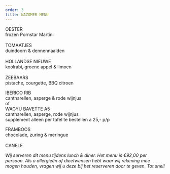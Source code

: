 ```yaml
---
order: 3
title: NAZOMER MENU
---
```

OESTER\
frozen Pornstar Martini\
\
TOMAATJES\
duindoorn & dennennaalden \
\
HOLLANDSE NIEUWE\
koolrabi, groene appel & limoen  \
\
ZEEBAARS \
pistache, courgette, BBQ citroen 

IBERICO RIB\
cantharellen, asperge & rode wijnjus\
o﻿f\
WAGYU BAVETTE A5\
cantharellen, asperge, rode wijnjus\
s﻿upplement alleen per tafel te bestellen a 25,- p/p

FRAMBOOS\
chocolade, zuring & meringue \
\
CANELE

*Wij serveren dit menu tijdens lunch & diner. Het menu is €92,00 per persoon. Als u allergieën of dieetwensen hebt waar wij rekening mee mogen houden, vragen wij u deze bij het reserveren door te geven. Tot snel!*